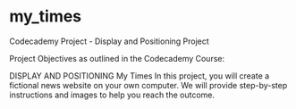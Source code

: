 # my_times
Codecademy Project - Display and Positioning Project

Project Objectives as outlined in the Codecademy Course:

DISPLAY AND POSITIONING
My Times
In this project, you will create a fictional news website on your own computer. We will provide step-by-step instructions and 
images to help you reach the outcome.

